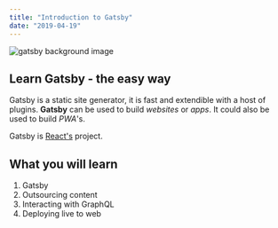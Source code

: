 ```yaml
---
title: "Introduction to Gatsby"
date: "2019-04-19"
---
```


![gatsby background image](./assets/gatsby-bng.jpg)

## Learn Gatsby - the easy way

Gatsby is a static site generator, it is fast and extendible with a host of plugins. **Gatsby** can be used to build _websites_ or _apps_. It could also be used to build _PWA_'s.

Gatsby is [React's](https://www.reactjs.org) project.

## What you will learn

1. Gatsby
2. Outsourcing content
3. Interacting with GraphQL
4. Deploying live to web
